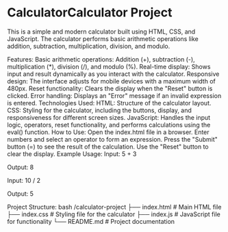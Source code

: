# CalculatorCalculator Project
This is a simple and modern calculator built using HTML, CSS, and JavaScript. The calculator performs basic arithmetic operations like addition, subtraction, multiplication, division, and modulo.

Features:
Basic arithmetic operations: Addition (+), subtraction (-), multiplication (*), division (/), and modulo (%).
Real-time display: Shows input and result dynamically as you interact with the calculator.
Responsive design: The interface adjusts for mobile devices with a maximum width of 480px.
Reset functionality: Clears the display when the "Reset" button is clicked.
Error handling: Displays an "Error" message if an invalid expression is entered.
Technologies Used:
HTML: Structure of the calculator layout.
CSS: Styling for the calculator, including the buttons, display, and responsiveness for different screen sizes.
JavaScript: Handles the input logic, operators, reset functionality, and performs calculations using the eval() function.
How to Use:
Open the index.html file in a browser.
Enter numbers and select an operator to form an expression.
Press the "Submit" button (=) to see the result of the calculation.
Use the "Reset" button to clear the display.
Example Usage:
Input: 5 + 3

Output: 8

Input: 10 / 2

Output: 5

Project Structure:
bash
/calculator-project
    ├── index.html       # Main HTML file
    ├── index.css        # Styling file for the calculator
    ├── index.js         # JavaScript file for functionality
    └── README.md        # Project documentation

